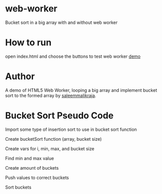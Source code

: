 # web-worker
Bucket sort in a big array with and without web worker

# How to run
open index.html and choose the buttons to test web worker [demo](https://web-worker-ff594.firebaseapp.com/)

# Author
A demo of HTML5 Web Worker, looping a big array and implement bucket sort to the formed array by [saleemmalikraja](https://github.com/saleemmalikraja).

# Bucket Sort Pseudo Code

  Import some type of insertion sort to use in bucket sort function
  
  Create bucketSort function (array, bucket size)

  Create vars for i, min, max, and bucket size

  Find min and max value
  
  Create amount of buckets
  
  Push values to correct buckets 
  
  Sort buckets

